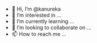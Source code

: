 - 👋 Hi, I’m @kanureka
- 👀 I’m interested in ...
- 🌱 I’m currently learning ...
- 💞️ I’m looking to collaborate on ...
- 📫 How to reach me ...

<!---
kanureka/kanureka is a ✨ special ✨ repository because its `README.md` (this file) appears on your GitHub profile.
You can click the Preview link to take a look at your changes.
--->
